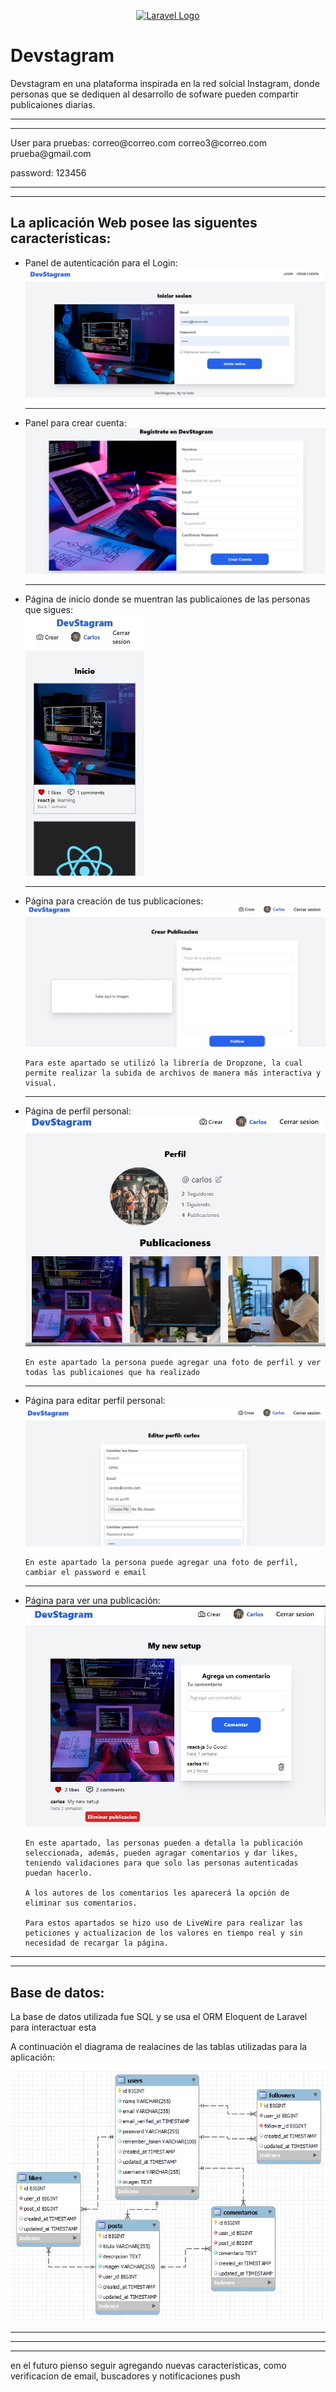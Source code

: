 <p align="center"><a href="https://laravel.com" target="_blank"><img src="https://raw.githubusercontent.com/laravel/art/master/logo-lockup/5%20SVG/2%20CMYK/1%20Full%20Color/laravel-logolockup-cmyk-red.svg" width="400" alt="Laravel Logo"></a></p>

<h1>Devstagram</h1>

<p>Devstagram en una plataforma inspirada en la red solcial Instagram, donde personas que se dediquen al desarrollo de sofware pueden compartir publicaiones diarias.</p>

<hr>
<hr>
User para pruebas:
correo@correo.com
correo3@correo.com
prueba@gmail.com

password: 123456
<hr>
<hr>

<h2>La aplicación Web posee las siguentes características:</h2>

<ul>
  <li>
    Panel de autenticación para el Login:
    <img src="./readmeFiles/login.jpg" alt="login" >
  </li>

  <hr>

  <li>
    Panel para crear cuenta:
    <img src="./readmeFiles/register.jpg" alt="register" >
  </li>
  
  <hr>

  <li>
    Página de inicio donde se muentran las publicaiones de las personas que sigues:
    <br>
    <img src="./readmeFiles/home.jpg" alt="home" >
  </li>

  <hr>

  <li>
    Página para creación de tus publicaciones:
    <img src="./readmeFiles/create.jpg" alt="create" >
    
    Para este apartado se utilizó la librería de Dropzone, la cual permite realizar la subida de archivos de manera más interactiva y visual.
    
  </li>

  <hr>

  <li>
    Página de perfil personal:
    <img src="./readmeFiles/profile.jpg" alt="profile" >
    
    En este apartado la persona puede agregar una foto de perfil y ver todas las publicaiones que ha realizado

  </li>

  <hr>

  <li>
    Página para editar perfil personal:
    <img src="./readmeFiles/edit.jpg" alt="edit" >
    
    En este apartado la persona puede agregar una foto de perfil, cambiar el password e email
  </li>

  <hr>

  <li>
    Página para ver una publicación:
    <img src="./readmeFiles/post.jpg" alt="post" >

    En este apartado, las personas pueden a detalla la publicación seleccionada, además, pueden agragar comentarios y dar likes, teniendo validaciones para que solo las personas autenticadas puedan hacerlo.
    
    A los autores de los comentarios les aparecerá la opción de eliminar sus comentarios.

    Para estos apartados se hizo uso de LiveWire para realizar las peticiones y actualizacion de los valores en tiempo real y sin necesidad de recargar la página.
  </li>
  
</ul>

<hr>
<hr>

<h2>Base de datos:</h2>

<p>La base de datos utilizada fue SQL y se usa el ORM Eloquent de Laravel para interactuar esta</p>

<p>A continuación el diagrama de realacines de las tablas utilizadas para la aplicación:</p>


<img src="./readmeFiles/ER%20Diagram.jpg" alt="diagram" >





<hr>
<hr>
<hr>


en el futuro pienso seguir agregando nuevas características, como  verificacion de email, buscadores y notificaciones push
